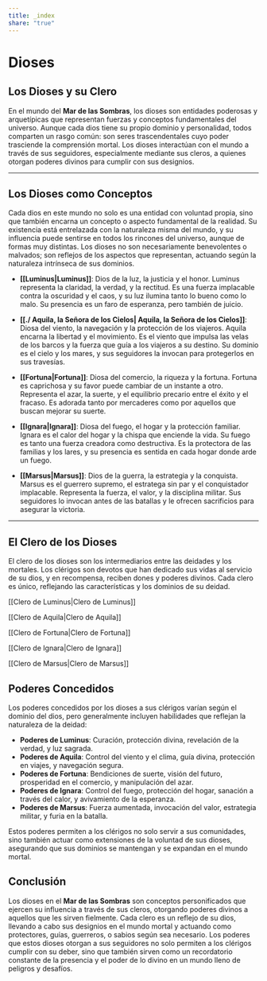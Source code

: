 ```yaml
---
title: _index
share: "true"
---
```


# Dioses

## **Los Dioses y su Clero**

En el mundo del **Mar de las Sombras**, los dioses son entidades poderosas y arquetípicas que representan fuerzas y conceptos fundamentales del universo. Aunque cada dios tiene su propio dominio y personalidad, todos comparten un rasgo común: son seres trascendentales cuyo poder trasciende la comprensión mortal. Los dioses interactúan con el mundo a través de sus seguidores, especialmente mediante sus cleros, a quienes otorgan poderes divinos para cumplir con sus designios.

---

## **Los Dioses como Conceptos**

Cada dios en este mundo no solo es una entidad con voluntad propia, sino que también encarna un concepto o aspecto fundamental de la realidad. Su existencia está entrelazada con la naturaleza misma del mundo, y su influencia puede sentirse en todos los rincones del universo, aunque de formas muy distintas. Los dioses no son necesariamente benevolentes o malvados; son reflejos de los aspectos que representan, actuando según la naturaleza intrínseca de sus dominios.

- **[[Luminus|Luminus]]**: Dios de la luz, la justicia y el honor. Luminus representa la claridad, la verdad, y la rectitud. Es una fuerza implacable contra la oscuridad y el caos, y su luz ilumina tanto lo bueno como lo malo. Su presencia es un faro de esperanza, pero también de juicio.
  
- **[[./ Aquila, la Señora de los Cielos| Aquila, la Señora de los Cielos]]**: Diosa del viento, la navegación y la protección de los viajeros. Aquila encarna la libertad y el movimiento. Es el viento que impulsa las velas de los barcos y la fuerza que guía a los viajeros a su destino. Su dominio es el cielo y los mares, y sus seguidores la invocan para protegerlos en sus travesías.

- **[[Fortuna|Fortuna]]**: Diosa del comercio, la riqueza y la fortuna. Fortuna es caprichosa y su favor puede cambiar de un instante a otro. Representa el azar, la suerte, y el equilibrio precario entre el éxito y el fracaso. Es adorada tanto por mercaderes como por aquellos que buscan mejorar su suerte.

- **[[Ignara|Ignara]]**: Diosa del fuego, el hogar y la protección familiar. Ignara es el calor del hogar y la chispa que enciende la vida. Su fuego es tanto una fuerza creadora como destructiva. Es la protectora de las familias y los lares, y su presencia es sentida en cada hogar donde arde un fuego.

- **[[Marsus|Marsus]]**: Dios de la guerra, la estrategia y la conquista. Marsus es el guerrero supremo, el estratega sin par y el conquistador implacable. Representa la fuerza, el valor, y la disciplina militar. Sus seguidores lo invocan antes de las batallas y le ofrecen sacrificios para asegurar la victoria.

---

## **El Clero de los Dioses**

El clero de los dioses son los intermediarios entre las deidades y los mortales. Los clérigos son devotos que han dedicado sus vidas al servicio de su dios, y en recompensa, reciben dones y poderes divinos. Cada clero es único, reflejando las características y los dominios de su deidad.

[[Clero de Luminus|Clero de Luminus]]

[[Clero de Aquila|Clero de Aquila]]

[[Clero de Fortuna|Clero de Fortuna]]

[[Clero de Ignara|Clero de Ignara]]

[[Clero de Marsus|Clero de Marsus]]

## **Poderes Concedidos**

Los poderes concedidos por los dioses a sus clérigos varían según el dominio del dios, pero generalmente incluyen habilidades que reflejan la naturaleza de la deidad:

- **Poderes de Luminus**: Curación, protección divina, revelación de la verdad, y luz sagrada.
- **Poderes de Aquila**: Control del viento y el clima, guía divina, protección en viajes, y navegación segura.
- **Poderes de Fortuna**: Bendiciones de suerte, visión del futuro, prosperidad en el comercio, y manipulación del azar.
- **Poderes de Ignara**: Control del fuego, protección del hogar, sanación a través del calor, y avivamiento de la esperanza.
- **Poderes de Marsus**: Fuerza aumentada, invocación del valor, estrategia militar, y furia en la batalla.

Estos poderes permiten a los clérigos no solo servir a sus comunidades, sino también actuar como extensiones de la voluntad de sus dioses, asegurando que sus dominios se mantengan y se expandan en el mundo mortal.

## **Conclusión**

Los dioses en el **Mar de las Sombras** son conceptos personificados que ejercen su influencia a través de sus cleros, otorgando poderes divinos a aquellos que les sirven fielmente. Cada clero es un reflejo de su dios, llevando a cabo sus designios en el mundo mortal y actuando como protectores, guías, guerreros, o sabios según sea necesario. Los poderes que estos dioses otorgan a sus seguidores no solo permiten a los clérigos cumplir con su deber, sino que también sirven como un recordatorio constante de la presencia y el poder de lo divino en un mundo lleno de peligros y desafíos.